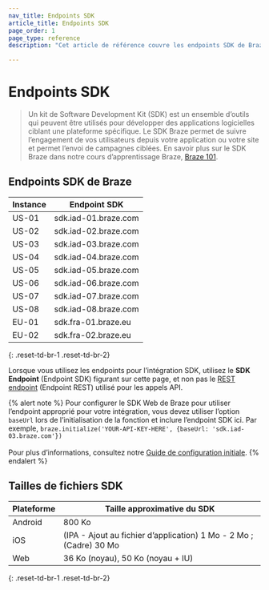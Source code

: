 ```yaml
---
nav_title: Endpoints SDK
article_title: Endpoints SDK
page_order: 1
page_type: reference
description: "Cet article de référence couvre les endpoints SDK de Braze et leur utilisation."

---
```


# Endpoints SDK

> Un kit de Software Development Kit (SDK) est un ensemble d’outils qui peuvent être utilisés pour développer des applications logicielles ciblant une plateforme spécifique. Le SDK Braze permet de suivre l’engagement de vos utilisateurs depuis votre application ou votre site et permet l’envoi de campagnes ciblées. En savoir plus sur le SDK Braze dans notre cours d’apprentissage Braze, [Braze 101][85].

## Endpoints SDK de Braze

|Instance | Endpoint SDK
|---|---|
|US-01 | sdk.iad-01.braze.com |
|US-02 | sdk.iad-02.braze.com |
|US-03 | sdk.iad-03.braze.com |
|US-04 | sdk.iad-04.braze.com |
|US-05 | sdk.iad-05.braze.com |
|US-06 | sdk.iad-06.braze.com |
|US-07 | sdk.iad-07.braze.com |
|US-08 | sdk.iad-08.braze.com |
|EU-01 | sdk.fra-01.braze.eu |
|EU-02 | sdk.fra-02.braze.eu |
{: .reset-td-br-1 .reset-td-br-2}

Lorsque vous utilisez les endpoints pour l’intégration SDK, utilisez le **SDK Endpoint** (Endpoint SDK) figurant sur cette page, et non pas le [REST endpoint][2] (Endpoint REST) utilisé pour les appels API.

{% alert note %}
Pour configurer le SDK Web de Braze pour utiliser l’endpoint approprié pour votre intégration, vous devez utiliser l’option `baseUrl` lors de l’initialisation de la fonction et inclure l’endpoint SDK ici. Par exemple, `braze.initialize('YOUR-API-KEY-HERE', {baseUrl: 'sdk.iad-03.braze.com'})`
<br><br>Pour plus d’informations, consultez notre [Guide de configuration initiale]({{site.baseurl}}/developer_guide/platform_integration_guides/web/initial_sdk_setup/).
{% endalert %}

## Tailles de fichiers SDK

| Plateforme | Taille approximative du SDK |
|---|---|
| Android | 800 Ko |
| iOS | (IPA - Ajout au fichier d’application) 1 Mo - 2 Mo ; (Cadre) 30 Mo |
| Web | 36 Ko (noyau), 50 Ko (noyau + IU) |
{: .reset-td-br-1 .reset-td-br-2}

[85]: https://learning.braze.com/braze-101
[2]: {{site.baseurl}}/api/basics/#endpoints
